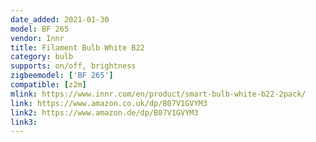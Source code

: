 ```yaml
---
date_added: 2021-01-30
model: BF 265
vendor: Innr
title: Filament Bulb White B22
category: bulb
supports: on/off, brightness
zigbeemodel: ['BF 265']
compatible: [z2m]
mlink: https://www.innr.com/en/product/smart-bulb-white-b22-2pack/
link: https://www.amazon.co.uk/dp/B07V1GVYM3
link2: https://www.amazon.de/dp/B07V1GVYM3
link3: 
---
```

